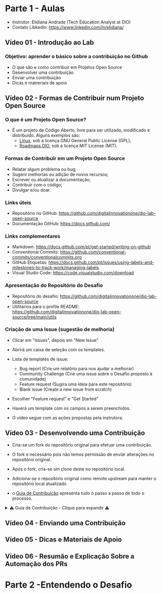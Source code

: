 # Parte 1 - Aulas

- Instrutor: Elidiana Andrade (Tech Education Analyst at DIO)
- Contato Libkedin: https://www.linkedin.com/in/elidiana/

## Vídeo 01 - Introdução ao Lab

### Objetivo: aprender o básico sobre a contribuição no Github
   
- O que são e como contribuir em Projetos Open Source
- Desenvolver uma contribuição
- Enviar uma contribuição
- Dicas e matreriais de apoio

## Vídeo 02 - Formas de Contribuir num Projeto Open Source

### O que é um Projeto Open Source?

- É um projeto de Código Aberto, livre para ser utilizado, modificado e distribuído. Alguns exemplos são: 
    - [Linux](https://github.com/torvalds/linux), sob a licença GNU General Public License (GPL);
    - [Roadmaps DIO](https://github.com/digitalinnovationone/roadmaps), sob a licença MIT License (MIT). 

### Formas de Contribuir em um Projeto Open Source

- Relatar algum problema ou bug;
- Sugerir melhorias ou adição de novos recursos;
- Escrever ou atualizar a documentação;
- Contribuir com o código;
- Divulgar e/ou doar.

### Links úteis

- Repositório no GitHub: https://github.com/digitalinnovationone/dio-lab-open-source
- Documentação GitHub: https://docs.github.com/

### Links complementares

- Markdown: https://docs.github.com/pt/get-started/writing-on-github
- Conventional Commits: https://github.com/conventional-commits/conventionalcommits.org 
- GitHub Etiquetas: https://docs.github.com/pt/issues/using-labels-and-milestones-to-track-work/managing-labels
- Visual Studio Code: https://code.visualstudio.com/download


### Apresentação do Repositório do Desafio

- Repositório do desafio: https://github.com/digitalinnovationone/dio-lab-open-source
- Utilitários para o profile README: https://github.com/digitalinnovationone/dio-lab-open-source/tree/main/utils

### Criação de uma Issue (sugestão de melhoria)

- Clicar em "Issues", depois em "New Issue" 
- Abrirá um caixa de seleção com os templates.
- Lista de templates de issue:
    - Bug report (Crie um relatório para nos ajudar a melhorar)
    - Community Challenge (Crie uma issue sobre o Desafio proposto à comunidade)
    - Feature request (Sugira uma ideia para este repositório)
    - Blank issue (Create a new issue from scratch)

- Escolher "Feature request" e "Get Started"
- Haverá um template com os campos a serem preenchidos.
- O vídeo segue com as ações propostas pela instrutora.


## Vídeo 03 - Desenvolvendo uma Contribuição

- Cria-se um fork do repositório original para efetuar uma contribuição.
- O fork e necessário pois não temos permissão de enviar alterações no repositório original.
- Após o  fork, cria-se um clone deste no repositório local.
- Adiciona-se o repositório original como remote upstream para manter o repositório local atualizado

- o [Guia de Contribuição](https://github.com/digitalinnovationone/dio-lab-open-source/blob/main/CONTRIBUTING.md) apresenta tudo o passo a passo de todo o processo.

<details>
  <summary>⚠️ Guia de Contribuição - Clique para expandir ⚠️</summary>

<h1>
    <a href="https://www.dio.me/">
     <img align="center" width="40px" src="https://hermes.digitalinnovation.one/assets/diome/logo-minimized.png"></a>
    <span> Guia de Contribuição</span>
</h1>

[![Star](https://img.shields.io/github/stars/digitalinnovationone/dio-lab-open-source?style=social)](https://github.com/digitalinnovationone/dio-lab-open-source/stargazers)
[![Forks](https://img.shields.io/github/forks/digitalinnovationone/dio-lab-open-source?style=social)](https://github.com/digitalinnovationone/dio-lab-open-source/forks)
[![GitHub Issues](https://img.shields.io/github/issues/digitalinnovationone/dio-lab-open-source?style=social)](https://github.com/digitalinnovationone/dio-lab-open-source/issues/)

 Este é um projeto feito para a comunidade, então sinta-se livre para contribuir. Algumas formas de contribuição além do seu exemplo de Profile README, é inserir outros utilitários na pasta [`utils`](https://github.com/digitalinnovationone/dio-lab-open-source/tree/main/utils), ou melhorar a página de pesquisa dos READMEs fazendo modificações nos arquivos da pasta [`docs`](https://github.com/digitalinnovationone/dio-lab-open-source/tree/main/docs). <br>
 Além disso, você também pode contribuir:
 
⚠️ Resolvendo, respondendo ou indicando **issues**

⭐ Adicionando aos favoritos (**star**) 

##  Contribuindo no diretório "Community" 
 A contribuição no diretório "Community" é uma das formas de completar o Desafio do lab "**Contribuindo em um Projeto Open Source no GitHub**" da [Digital Innovation One](https://www.dio.me/). Você pode colaborar criando um Profile README contendo informações sobre você que deseje compartilhar com a comunidade. <br>
 Para isso, você pode inserir: badges indicando suas habilidades; cards com suas estatísticas no GitHub e projetos que criou, colaborou ou que deseje que outras pessoas colaborem. Além disso, você pode inserir também links para seus desafios de projeto e artigos na plataforma da [Digital Innovation One](https://www.dio.me/). <br>
 Inspire-se consultando os exemplos na pasta [`community`](https://github.com/digitalinnovationone/dio-lab-open-source/tree/main/community), confira alguns utilitários na pasta [`utils`](https://github.com/digitalinnovationone/dio-lab-open-source/tree/main/utils) e use sua criatividade para criar o seu 😊💙.

### 1) Faça um **Fork** deste Repositório
Acesse a página principal do repositório e clique no botão "Fork" no canto superior direito da página.
> [!NOTE]  
> Um "fork" no GitHub é uma cópia de um repositório que pode ser criada por qualquer usuário. <br>
> Para mais detalhes, reveja a aula ou acesse a documentação do GitHub: [Criar fork de um repositório](https://docs.github.com/pt/pull-requests/collaborating-with-pull-requests/working-with-forks/fork-a-repo).

### 2) Clone localmente
Abra o seu Git Bash e digite o comando `git clone` seguido da URL do seu fork para clonar o seu repositório localmente. Por exemplo:
```bash
git clone https://github.com/SEU_USERNAME/dio-lab-open-source.git
```
Pressione enter, e uma cópia do seu fork no GitHub será criada localmente.

### 3) Crie uma nova **branch** 
Utilize o comando `git checkout -b` para criar e alternar para a nova branch e nomeie-a como `feat/community/SEU_USERNAME`
> Exemplo: `git checkout -b feat/community/falvojr`

### 4) Crie o seu Profile README
 Dentro da pasta [`community`](https://github.com/digitalinnovationone/dio-lab-open-source/tree/main/community), crie um arquivo em Markdown (extensão `.md`) e nomeie com o mesmo nome do seu usuário no GitHub:

> Exemplo: `community/falvojr.md`

#### 4.1) Desenvolva o seu Profile README
Para isso, você pode se inspirar nos exemplos no diretório [`community`](https://github.com/digitalinnovationone/dio-lab-open-source/tree/main/community) e adicionar alguns dos utilitários presentes na pasta [`utils`](https://github.com/digitalinnovationone/dio-lab-open-source/tree/main/utils)

### 5) Adicione suas alterações à "staging area" 
Utilize o comando `git add community/SEU_USERNAME.md` para adicionar sua alteração (nesse caso o arquivo markdown criado)  à "staging area" no Git.

### 6) Crie um Commit
Crie um commit e adicione a mensagem indicando a adição do seu perfil:
```bash
git commit -m"feat: add SEU_USERNAME profile"
```
>[!IMPORTANT]
> Verifique a [`Convenção de Commits`](https://github.com/digitalinnovationone/dio-lab-open-source/blob/main/CONTRIBUTING.md#conven%C3%A7%C3%A3o-de-commits) para escrever a mensagem do seu commit de forma clara e padronizada.

### 7) Envie as Alterações para o seu Repositório Remoto
Envie as alterações realizadas no seu repositório local para a branch `feat/community/SEU_USERNAME` no seu repositório remoto com o comando:
```bash
git push origin feat/community/SEU_USERNAME
```
>[!WARNING]
> Caso você tenha criado seu arquivo diretamente no repositório remoto no GitHub, esse processo não será necessário.

### 8) Crie um **Pull Request**.

Atente-se para a seguir as orientações para a contribuição, principalmente:
- Seu PR deve modificar apenas o arquivo community/SEU_USERNAME.md (dê uma olhadinha na aba "Files changed");
- O nome desse arquivo deve ser exatamente igual ao nome de usuário no GitHub (nossa validação é case-sensitive).

>[!NOTE]
> Caso não saiba como criar uma solicitação de pull, reveja o lab ou acesse a documentação do GitHub: [Como criar uma solicitação de pull
](https://docs.github.com/pt/pull-requests/collaborating-with-pull-requests/proposing-changes-to-your-work-with-pull-requests/creating-a-pull-request)

Após criar o seu Pull Request, nossa automação irá validar a sua submissão. Caso esteja tudo certo, será retornada uma mensagem indicado que seu PR foi aprovado. Do contrário, leia atentamente as orientações e verifique os arquivos modificados para saber se atende as instruções para contribuição.
    
    
## Convenção de Commits 

| Tipo de Commit |Descrição                                                            | Exemplo
| ---------------|----------------------------------------------------------------------|-----------
| `feat`         | Adiciona uma nova funcionalidade ao projeto.                         | `feat: add USENAME.md profile`
| `fix`          | Corrige um bug ou problema no projeto.                               | `fix: fixed issue fix#IssueNumber`
| `docs`         | Altera a documentação do projeto.| `docs: update README.md`
| `style`        | Realiza mudanças na aparência, sem alterar a funcionalidade.         | `style: add EFFECTNAME to COMPONENT`
| `refactor`     | Realiza mudanças no código que não alteram a funcionalidade.         | `refactor: refactor at CLASSNAME`
| `test`         | Adiciona ou modifica testes no projeto.                              | `test: add unit test for UserService`


## Referências
- [ANGULAR. Contributing to Angular](https://github.com/angular/angular/blob/22b96b9/CONTRIBUTING.md)
- [CONVENTIONAL COMMITS. Summary](https://www.conventionalcommits.org/en/v1.0.0/)
- [GITHUB. Configurar diretrizes para os contribuidores do repositório](https://docs.github.com/pt/communities/setting-up-your-project-for-healthy-contributions/setting-guidelines-for-repository-contributors)

</details>



## Vídeo 04 - Enviando uma Contribuição

## Vídeo 05 - Dicas e Materiais de Apoio



## Vídeo 06 - Resumão e Explicação Sobre a Automação dos PRs

# Parte 2 -Entendendo o Desafio

